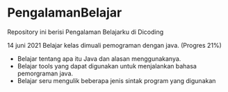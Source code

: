 # PengalamanBelajar
Repository ini berisi Pengalaman Belajarku di Dicoding

14 juni 2021
Belajar kelas dimuali pemograman dengan java. (Progres 21%)
* Belajar tentang apa itu Java dan alasan menggunakanya.
* Belajar tools yang dapat digunakan untuk menjalankan bahasa pemorgraman java.
* Belajar seru mengulik beberapa jenis sintak program yang digunakan
